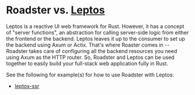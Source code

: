 # Roadster vs. [Leptos](https://crates.io/crates/leptos)

Leptos is a reactive UI web framework for Rust. However, it has a concept of "server functions", an abstraction for
calling server-side logic from either the frontend or the backend. Leptos leaves it up to the consumer to set up
the backend using Axum or Actix. That's where Roaster comes in -- Roadster takes care of
configuring all the backend resources you need using Axum as the HTTP router. So, Roadster and Leptos can be used
together to easily build your full-stack web application fully in Rust.

See the following for example(s) for how to use Roadster with Leptos:

- [leptos-ssr](https://github.com/roadster-rs/roadster/tree/main/examples/leptos-ssr)
